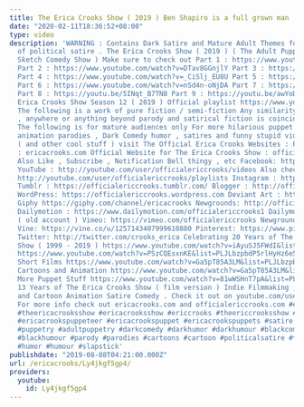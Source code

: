 ```yaml
---
title: The Erica Crooks Show ( 2019 ) Ben Shapiro is a full grown man
date: "2020-02-11T18:36:52+08:00"
type: video
description: 'WARNING : Contains Dark Satire and Mature Adult Themes for the the sake
  of political satire . The Erica Crooks Show ( 2019 ) ( The Adult Puppet / Cartoon
  Sketch Comedy Show ) Make sure to check out Part 1 : https://www.youtube.com/watch?v=e8eOzMdOAb4
  Part 2 : https://www.youtube.com/watch?v=DTav8GGnjlY Part 3 : https://www.youtube.com/watch?v=UJVKypdbpH0
  Part 4 : https://www.youtube.com/watch?v=_CiSlj_EU8U Part 5 : https://www.youtube.com/watch?v=-Wu9kOAXrq4
  Part 6 : https://www.youtube.com/watch?v=nSd4n-oNjDA Part 7 : https://www.youtube.com/watch?v=nnbyW2pYNLs
  Part 8 : https://youtu.be/5INqt_B7TN8 Part 9 : https://youtu.be/awYoD2PhhgQ The
  Erica Crooks Show Season 12 ( 2019 ) Official playlist https://www.youtube.com/watch?v=nF8wQelL7v8&list=PLJLbzpbdP5rnUKThHcB-xN62u98B4CLP_
  The following is a work of pure fiction / semi-fiction Any similarity to anyone
  , anywhere or anything beyond parody and satirical fiction is coincidental and unintentional
  The following is for mature audiences only For more hilarious puppet and cartoon
  animation parodies , Dark Comedy humor , satires and funny stupid videos for adults
  ( and other cool stuff ) visit The Official Erica Crooks Websites : Personal Website
  : ericacrooks.com Official Website for The Erica Crooks Show : officialericcrooks.com
  Also Like , Subscribe , Notification Bell thingy , etc Facebook: http://facebook.com/officialericcrooks
  YouTube : http://youtube.com/user/officialericcrooks/videos Also check out the playlists
  http://youtube.com/user/officialericcrooks/playlists Instagram : http://Instagram.com/officialericcrooks/
  Tumblr : https://officialericcrooks.tumblr.com/ Blogger : http://officialericcrooks.blogspot.com/
  WordPress: https://officialericcrooks.wordpress.com Deviant Art : https://www.deviantart.com/officialericcrooks
  Giphy https://giphy.com/channel/ericacrooks Newgrounds: http://officialericcrooks.newgrounds.com/follow
  Dailymotion : https://www.dailymotion.com/officialericcrooks1 Dailymotion : http://www.dailymotion.com/user/officialericcrooks/1
  ( old account ) Vimeo: https://vimeo.com/officialericcrooks Newgrounds: http://officialericcrooks.newgrounds.com
  Vine: https://vine.co/u/1257143407999610880 Pinterest: https://www.pinterest.com/officialec1/
  Twitter: http://twitter.com/crooks_erica Celebrating 20 Years of The Erica Crooks
  Show ( 1999 - 2019 ) https://www.youtube.com/watch?v=iAyuSJ5FWdI&list=PLJLbzpbdP5rlZadbTcja_61CDqfMZdngC
  https://www.youtube.com/watch?v=PSzCQEsxnKE&list=PLJLbzpbdP5rlHyHz6e50XDk6UuQ5mi_8R
  Short Films https://www.youtube.com/watch?v=Ga5pT85A3LM&list=PLJLbzpbdP5rnQ4F0a9BOFEZ0OvvSK_ygK
  Cartoons and Animation https://www.youtube.com/watch?v=Ga5pT85A3LM&list=PLJLbzpbdP5rm3Uof6NGtpgWsClgkO2wDT
  More Puppet Stuff https://www.youtube.com/watch?v=81wWSHnT7pA&list=PLJLbzpbdP5rk29aoKHfNFv_8g5gTSYRqq
  13 Years of The Erica Crooks Show ( film version ) Indie Filmmaking , Adult Puppetry
  and Cartoon Animation Satire Comedy . Check it out on youtube.com/users/officialericcrooks/videos
  For more info check out ericacrooks.com and officialericcrooks.com #ericacrooks
  #theericacrooksshow #ericacrooksshow #ericcrooks #theericcrooksshow #ericcrooksshow
  #ericacrookspuppeteer #ericacrookspuppet #ericacrookspuppets #satire #puppet #puppets
  #puppetry #adultpuppetry #darkcomedy #darkhumor #darkhumour #blackcomedy #blackhumor
  #blackhumour #parody #parodies #cartoons #cartoon #politicalsatire #funny #comedy
  #humor #humour #slapstick'
publishdate: "2019-08-08T04:21:00.000Z"
url: /ericacrooks/Ly4jkgf5gp4/
providers:
  youtube:
    id: Ly4jkgf5gp4
---
```

